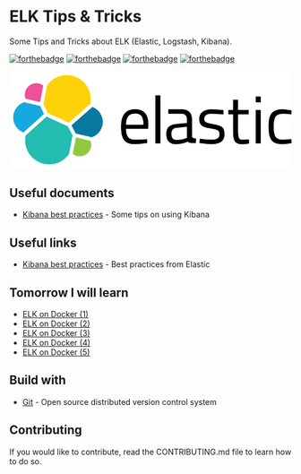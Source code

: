 # ELK Tips & Tricks

Some Tips and Tricks about ELK (Elastic, Logstash, Kibana).

[![forthebadge](https://forthebadge.com/images/badges/you-didnt-ask-for-this.svg)](http://forthebadge.com) [![forthebadge](https://forthebadge.com/images/badges/contains-technical-debt.svg)](http://forthebadge.com)  [![forthebadge](https://forthebadge.com/images/badges/check-it-out.svg)](http://forthebadge.com)  [![forthebadge](https://forthebadge.com/images/badges/built-with-love.svg)](http://forthebadge.com)

![Elastic](./images/elastic-logo-256.png)

## Useful documents

* [Kibana best practices](./docs/kibana-best-practices.md) - Some tips on using Kibana

## Useful links

* [Kibana best practices](https://www.elastic.co/guide/en/kibana/master/development-best-practices.html) - Best practices from Elastic

## Tomorrow I will learn

* [ELK on Docker (1)](https://towardsdatascience.com/running-securing-and-deploying-elastic-stack-on-docker-f1a8ebf1dc5b)
* [ELK on Docker (2)](https://easyteam.fr/configurer-un-stack-elk-avec-docker/)
* [ELK on Docker (3)](https://logz.io/blog/elk-stack-on-docker/)
* [ELK on Docker (4)](https://github.com/deviantony/docker-elk/blob/master/docker-compose.yml)
* [ELK on Docker (5)](https://elk-docker.readthedocs.io/)

## Build with

* [Git](https://git-scm.com) - Open source distributed version control system

## Contributing

If you would like to contribute, read the CONTRIBUTING.md file to learn how to do so.
